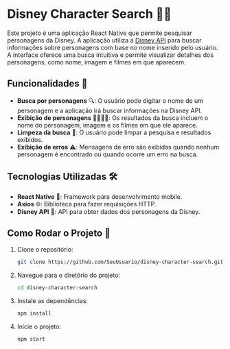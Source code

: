 # Disney Character Search 🏰✨

Este projeto é uma aplicação React Native que permite pesquisar personagens da Disney. A aplicação utiliza a [Disney API](https://disneyapi.dev/) para buscar informações sobre personagens com base no nome inserido pelo usuário. A interface oferece uma busca intuitiva e permite visualizar detalhes dos personagens, como nome, imagem e filmes em que aparecem.

## Funcionalidades 🎯

- **Busca por personagens** 🔍: O usuário pode digitar o nome de um personagem e a aplicação irá buscar informações na Disney API.
- **Exibição de personagens** 🦸‍♂️🦸‍♀️: Os resultados da busca incluem o nome do personagem, imagem e os filmes em que ele aparece.
- **Limpeza da busca** 🧹: O usuário pode limpar a pesquisa e resultados exibidos.
- **Exibição de erros** ⚠️: Mensagens de erro são exibidas quando nenhum personagem é encontrado ou quando ocorre um erro na busca.

## Tecnologias Utilizadas 🛠️

- **React Native** 📱: Framework para desenvolvimento mobile.
- **Axios** 🌐: Biblioteca para fazer requisições HTTP.
- **Disney API** 🏰: API para obter dados dos personagens da Disney.

## Como Rodar o Projeto 🚀

1. Clone o repositório:

    ```bash
    git clone https://github.com/SeuUsuario/disney-character-search.git
    ```

2. Navegue para o diretório do projeto:

    ```bash
    cd disney-character-search
    ```

3. Instale as dependências:

    ```bash
    npm install
    ```

4. Inicie o projeto:

    ```bash
    npm start
    ```
